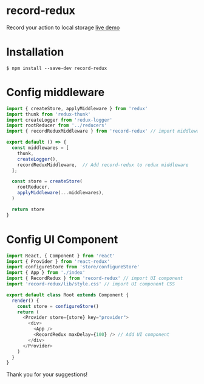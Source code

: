 # record-redux
Record your action to local storage [live demo](https://ga-mo.github.io/record-redux/)

# Installation
```
$ npm install --save-dev record-redux
```

# Config middleware

```js
import { createStore, applyMiddleware } from 'redux'
import thunk from 'redux-thunk'
import createLogger from 'redux-logger'
import rootReducer from '../reducers'
import { recordReduxMiddleware } from 'record-redux' // import middleware

export default () => {
  const middlewares = [
    thunk,
    createLogger(),
    recordReduxMiddleware,  // Add record-redux to redux middleware
  ];

  const store = createStore(
    rootReducer,
    applyMiddleware(...middlewares),
  )

  return store
}

```

# Config UI Component

```js
import React, { Component } from 'react'
import { Provider } from 'react-redux'
import configureStore from 'store/configureStore'
import { App } from './index'
import { RecordRedux } from 'record-redux' // import UI component
import 'record-redux/lib/style.css' // import UI component CSS

export default class Root extends Component {
  render() {
    const store = configureStore()
    return (
      <Provider store={store} key="provider">
        <div>
          <App />
          <RecordRedux maxDelay={100} /> // Add UI component
        </div>
      </Provider>
    )
  }
}

```

Thank you for your suggestions!
